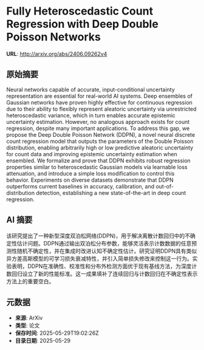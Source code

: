 # Fully Heteroscedastic Count Regression with Deep Double Poisson Networks

**URL**: http://arxiv.org/abs/2406.09262v4

## 原始摘要

Neural networks capable of accurate, input-conditional uncertainty
representation are essential for real-world AI systems. Deep ensembles of
Gaussian networks have proven highly effective for continuous regression due to
their ability to flexibly represent aleatoric uncertainty via unrestricted
heteroscedastic variance, which in turn enables accurate epistemic uncertainty
estimation. However, no analogous approach exists for count regression, despite
many important applications. To address this gap, we propose the Deep Double
Poisson Network (DDPN), a novel neural discrete count regression model that
outputs the parameters of the Double Poisson distribution, enabling arbitrarily
high or low predictive aleatoric uncertainty for count data and improving
epistemic uncertainty estimation when ensembled. We formalize and prove that
DDPN exhibits robust regression properties similar to heteroscedastic Gaussian
models via learnable loss attenuation, and introduce a simple loss modification
to control this behavior. Experiments on diverse datasets demonstrate that DDPN
outperforms current baselines in accuracy, calibration, and out-of-distribution
detection, establishing a new state-of-the-art in deep count regression.


## AI 摘要

该研究提出了一种新型深度双泊松网络(DDPN)，用于解决离散计数回归中的不确定性估计问题。DDPN通过输出双泊松分布参数，能够灵活表示计数数据的任意预测性随机不确定性，并在集成时改进认知不确定性估计。研究证明DDPN具有类似异方差高斯模型的可学习损失衰减特性，并引入简单损失修改来控制这一行为。实验表明，DDPN在准确性、校准性和分布外检测方面优于现有基线方法，为深度计数回归设立了新的性能标准。这一成果填补了连续回归与计数回归在不确定性表示方法上的重要空白。

## 元数据

- **来源**: ArXiv
- **类型**: 论文
- **保存时间**: 2025-05-29T19:02:26Z
- **目录日期**: 2025-05-29
